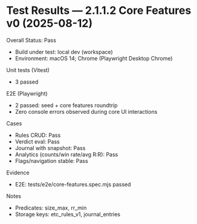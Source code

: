 # Test Results — 2.1.1.2 Core Features v0 (2025-08-12)

Overall Status: Pass

- Build under test: local dev (workspace)
- Environment: macOS 14; Chrome (Playwright Desktop Chrome)

Unit tests (Vitest)
- 3 passed

E2E (Playwright)
- 2 passed: seed + core features roundtrip
- Zero console errors observed during core UI interactions

Cases
- Rules CRUD: Pass
- Verdict eval: Pass
- Journal with snapshot: Pass
- Analytics (counts/win rate/avg R:R): Pass
- Flags/navigation stable: Pass

Evidence
- E2E: tests/e2e/core-features.spec.mjs passed

Notes
- Predicates: size_max, rr_min
- Storage keys: etc_rules_v1, journal_entries
